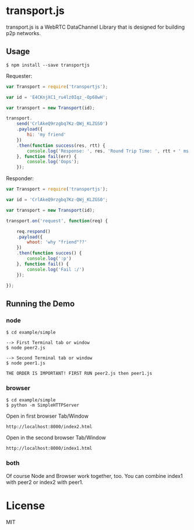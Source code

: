 transport.js
============
transport.js is a WebRTC DataChannel Library that is designed for building p2p networks.

## Usage
```
$ npm install --save transportjs
```

Requester:
```javascript
var Transport = require('transportjs');

var id = 'E4CKnjXC1_ru4lz0Iqz_-Op68wH';

var transport = new Transport(id);

transport.
	send('CrlAkeQ9rzgbq7Kz-QWj_KLZGS0')
	.payload({
		hi: 'my friend'
	})
	.then(function success(res, rtt) {
		console.log('Response: ', res, 'Round Trip Time: ', rtt + ' ms');
	}, function fail(err) {
		console.log('Oops');
	});

```

Responder:
```javascript
var Transport = require('transportjs');

var id = 'CrlAkeQ9rzgbq7Kz-QWj_KLZGS0';

var transport = new Transport(id);

transport.on('request', function(req) {

	req.respond()
	.payload({
		whoot: 'why "friend"??'
	})
	.then(function succes() {
		console.log(':p')
	}, function fail() {
		console.log('Fail :/')
	});

});

```

## Running the Demo
### node
```
$ cd example/simple

--> First Terminal tab or window
$ node peer2.js

--> Second Terminal tab or window
$ node peer1.js

THE ORDER IS IMPORTANT! FIRST RUN peer2.js then peer1.js
```
### browser
```
$ cd example/simple
$ python -m SimpleHTTPServer
```
Open in first browser Tab/Window
```
http://localhost:8000/index2.html
```

Open in the second browser Tab/Window

```
http://localhost:8000/index1.html
```


### both
Of course Node and Browser work together, too.
You can combine index1 with peer2 or index2 with peer1.

# License
MIT